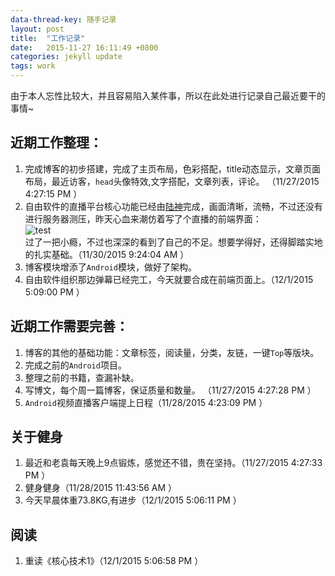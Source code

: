 ```yaml
---
data-thread-key: 随手记录
layout: post
title:  "工作记录"
date:   2015-11-27 16:11:49 +0800 
categories: jekyll update
tags: work 
---
```

由于本人忘性比较大，并且容易陷入某件事，所以在此处进行记录自己最近要干的事情~

近期工作整理：
-------
1. 完成博客的初步搭建，完成了主页布局，色彩搭配，title动态显示，文章页面布局，最近访客，`head`头像特效,文字搭配，文章列表，评论。 （11/27/2015 4:27:15 PM ）
2. 自由软件的直播平台核心功能已经由[陆神](https://ilulu.xyz/)完成，画面清晰，流畅，不过还没有进行服务器测压，昨天心血来潮仿着写了个直播的前端界面：   
![test](http://7xofac.com1.z0.glb.clouddn.com/zhibo2.jpg)     
  过了一把小瘾，不过也深深的看到了自己的不足。想要学得好，还得脚踏实地的扎实基础。（11/30/2015 9:24:04 AM ）
3. 博客模块增添了`Android`模块，做好了架构。
4. 自由软件组织那边弹幕已经完工，今天就要合成在前端页面上。（12/1/2015 5:09:00 PM ）

近期工作需要完善：
-----------
1. 博客的其他的基础功能：文章标签，阅读量，分类，友链，一键`Top`等版块。
2. 完成之前的`Android`项目。
3. 整理之前的书籍，查漏补缺。
4. 写博文，每个周一篇博客，保证质量和数量。 （11/27/2015 4:27:28 PM ）
5. `Android`视频直播客户端提上日程（11/28/2015 4:23:09 PM ）

关于健身
----

1. 最近和老袁每天晚上9点锻炼，感觉还不错，贵在坚持。（11/27/2015 4:27:33 PM ）
2. 健身健身（11/28/2015 11:43:56 AM ）
3. 今天早晨体重73.8KG,有进步（12/1/2015 5:06:11 PM ）

阅读
--
1. 重读《核心技术1》（12/1/2015 5:06:58 PM ）